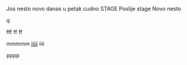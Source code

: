 Jos nesto novo danas u petak
cudno
STAGE
Poslije stage
Novo nesto

q

fff
ff
ff

mmmmm
jjjjj
iiii

pppp
